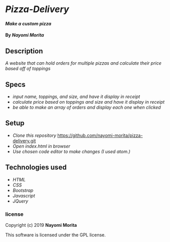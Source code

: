 # _Pizza-Delivery_

#### _Make a custom pizza_

#### By _**Nayomi Morita**_

## Description

_A website that can hold orders for multiple pizzas and calculate their price based off of toppings_

## Specs

* _input name, toppings, and size, and have it display in receipt_
* _calculate price based on toppings and size and have it display in receipt_
* _be able to make an array of orders and display each one when clicked_


## Setup

* _Clone this repository_ https://github.com/nayomi-morita/pizza-delivery.git
* _Open index.html in browser_
* _Use chosen code editor to make changes (I used atom.)_

## Technologies used
* _HTML_
* _CSS_
* _Bootstrap_
* _Javascript_
* _JQuery_

### license

Copyright (c) 2019 **Nayomi Morita**

This software is licensed under the GPL license.

